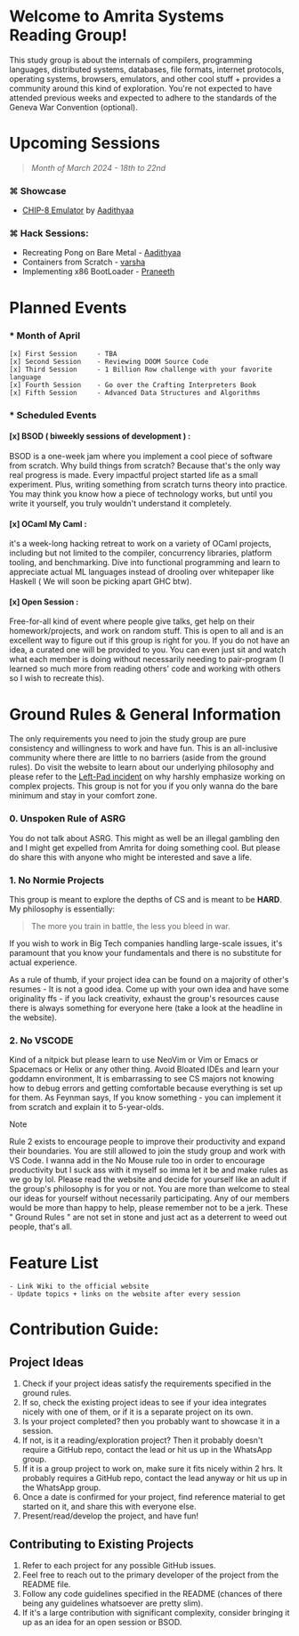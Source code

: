 # Welcome to Amrita Systems Reading Group!
This study group is about the internals of compilers, programming languages, distributed systems, databases, file formats, internet protocols, operating systems, browsers, emulators, and other cool stuff + provides a community around this kind of exploration. You're not expected to have attended previous weeks and expected to adhere to the standards of the Geneva War Convention (optional).

# Upcoming Sessions
> *Month of March 2024 - 18th to 22nd*

### ⌘ Showcase
 - [CHIP-8 Emulator](https://www.github.com/aadit-n3rdy/chips) by [Aadithyaa](https://www.github.com/aadit-n3rdy)

### ⌘ Hack Sessions:
- Recreating Pong on Bare Metal - [Aadithyaa](https://www.github.com/aadit-n3rdy)
- Containers from Scratch       - [varsha](https://github.com/2SpaceMasterRace) 
- Implementing x86 BootLoader   - [Praneeth](https://github.com/PraneethV-cmd)

# Planned Events
### * Month of April
 ``` 
[x] First Session     - TBA
[x] Second Session    - Reviewing DOOM Source Code
[x] Third Session     - 1 Billion Row challenge with your favorite language 
[x] Fourth Session    - Go over the Crafting Interpreters Book
[x] Fifth Session     - Advanced Data Structures and Algorithms 
 ```
### * Scheduled Events

#### [x] BSOD ( biweekly sessions of development ) :
BSOD is a one-week jam where you implement a cool piece of software from scratch. Why build things from scratch? Because that's the only way real progress is made. Every impactful project started life as a small experiment. Plus, writing something from scratch turns theory into practice. You may think you know how a piece of technology works, but until you write it yourself, you truly wouldn't understand it completely.

#### [x] OCaml My Caml :
it's a week-long hacking retreat to work on a variety of OCaml projects, including but not limited to the compiler, concurrency libraries, platform tooling, and benchmarking. Dive into functional programming and learn to appreciate actual ML languages instead of drooling over whitepaper like Haskell ( We will soon be picking apart GHC btw).

#### [x] Open Session :
Free-for-all kind of event where people give talks, get help on their homework/projects, and work on random stuff. This is open to all and is an excellent way to figure out if this group is right for you. If you do not have an idea, a curated one will be provided to you. You can even just sit and watch what each member is doing without necessarily needing to pair-program (I learned so much more from reading others' code and working with others so I wish to recreate this).

# Ground Rules & General Information
The only requirements you need to join the study group are pure consistency and willingness to work and have fun. This is an all-inclusive community where there are little to no barriers (aside from the ground rules). Do visit the website to learn about our underlying philosophy and please refer to the [Left-Pad incident](https://www.davidhaney.io/npm-left-pad-have-we-forgotten-how-to-program/) on why harshly emphasize working on complex projects. This group is not for you if you only wanna do the bare minimum and stay in your comfort zone.

### 0. Unspoken Rule of ASRG
You do not talk about ASRG. This might as well be an illegal gambling den and I might get expelled from Amrita for doing something cool. But please do share this with anyone who might be interested and save a life.

### 1. No Normie Projects
This group is meant to explore the depths of CS and is meant to be **HARD**. My philosophy is essentially:


> The more you train in battle, the less you bleed in war.


If you wish to work in Big Tech companies handling large-scale issues, it's paramount that you know your fundamentals and there is no substitute for actual experience.

As a rule of thumb, if your project idea can be found on a majority of other's resumes - It is not a good idea. Come up with your own idea and have some originality ffs - if you lack creativity, exhaust the group's resources cause there is always something for everyone here (take a look at the headline in the website).

### 2. No VSCODE
Kind of a nitpick but please learn to use NeoVim or Vim or Emacs or Spacemacs or Helix or any other thing. Avoid Bloated IDEs and learn your goddamn environment, It is embarrassing to see CS majors not knowing how to debug errors and getting comfortable because everything is set up for them. As Feynman says, If you know something - you can implement it from scratch and explain it to 5-year-olds.

> [!NOTE]
> Rule 2 exists to encourage people to improve their productivity and expand their boundaries. You are still allowed to join the study group and work with VS Code. I wanna add in the No Mouse rule too in order to encourage productivity but I suck ass with it myself so imma let it be and make rules as we go by lol. Please read the website and decide for yourself like an adult if the group's philosophy is for you or not. You are more than welcome to steal our ideas for yourself without necessarily participating. Any of our members would be more than happy to help, please remember not to be a jerk. These " Ground Rules " are not set in stone and just act as a deterrent to weed out people, that's all.

# Feature List
    - Link Wiki to the official website
    - Update topics + links on the website after every session 

# Contribution Guide:

## Project Ideas
1. Check if your project ideas satisfy the requirements specified in the ground rules.
2. If so, check the existing project ideas to see if your idea integrates nicely with one
of them, or if it is a separate project on its own.
3. Is your project completed? then you probably want to showcase it in a session.
4. If not, is it a reading/exploration project? Then it probably doesn't require a GitHub repo,
contact the lead <link to username> or hit us up in the WhatsApp group.
5. If it is a group project to work on, make sure it fits nicely within 2 hrs. 
It probably requires a GitHub repo, contact the lead anyway <link to username> or hit us up in the WhatsApp group.
6. Once a date is confirmed for your project, find reference material to get started on it, and share this with
everyone else.
7. Present/read/develop the project, and have fun!

## Contributing to Existing Projects
1. Refer to each project for any possible GitHub issues.
2. Feel free to reach out to the primary developer of the project from the README file.
3. Follow any code guidelines specified in the README (chances of there being any guidelines whatsoever are pretty slim).
4. If it's a large contribution with significant complexity, consider bringing it up as an idea for an open session or BSOD.

